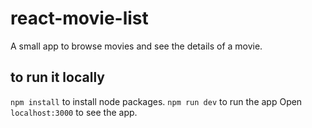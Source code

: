# react-movie-list
A small app to browse movies and see the details of a movie.

## to run it locally
`npm install` to install node packages.
`npm run dev` to run the app
Open `localhost:3000` to see the app.
